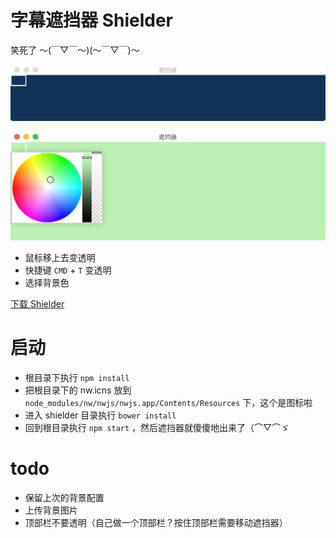# 字幕遮挡器 Shielder
笑死了 ～(￣▽￣～)(～￣▽￣)～

![shielder1 截图](https://raw.githubusercontent.com/kreja/shielder/master/upload/shielder1.png)

![shielder2 截图](https://raw.githubusercontent.com/kreja/shielder/master/upload/shielder2.png)

* 鼠标移上去变透明
* 快捷键 `CMD` + `T` 变透明
* 选择背景色

[下载 Shielder](http://7xn3fo.dl1.z0.glb.clouddn.com/Shielder.zip)


# 启动
* 根目录下执行 `npm install`
* 把根目录下的 nw.icns 放到 `node_modules/nw/nwjs/nwjs.app/Contents/Resources` 下，这个是图标啦
* 进入 shielder 目录执行 `bower install`
* 回到根目录执行 `npm start` ，然后遮挡器就傻傻地出来了（⌒▽⌒ゞ


# todo
* 保留上次的背景配置
* 上传背景图片
* 顶部栏不要透明（自己做一个顶部栏？按住顶部栏需要移动遮挡器）